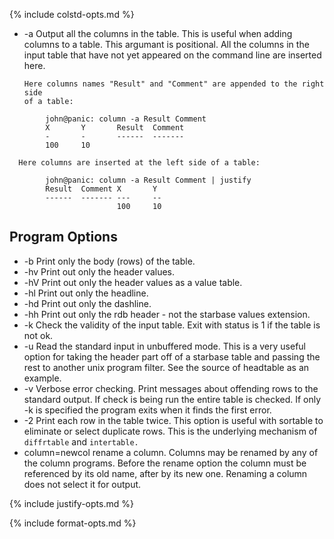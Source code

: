 {% include colstd-opts.md %}


- -a Output all the columns in the table.  This is useful when adding
      columns to a table.  This argumant is positional.  All the columns
      in the input table that have not yet appeared on the command line are 
      inserted here.


      Here columns names "Result" and "Comment" are appended to the right side
      of a table:
```
        john@panic: column -a Result Comment
        X       Y       Result  Comment
        -       -       ------  -------
        100     10
```

      Here columns are inserted at the left side of a table:

```
        john@panic: column -a Result Comment | justify
        Result  Comment X       Y
        ------  ------- ---     --
                        100     10
```

Program  Options
----------------

- -b Print only the body (rows) of the table.
- -hv Print out only the header values.
- -hV Print out only the header values as a value table.
- -hl Print out only the headline.
- -hd Print out only the dashline.
- -hh Print out only the rdb header - not the starbase values extension.
- -k Check the validity of the input table.  Exit with status is 1 if the 
   table is not ok.
- -u Read the standard input in unbuffered mode.  This is a very useful
      option for taking the header part off of a starbase table and passing
      the rest to another unix program filter.  See the source of headtable
      as an example.
- -v Verbose error checking.  Print messages about offending rows to the
      standard output.  If check is being run the entire table is checked.
      If only -k is specified the program exits when it finds the first
      error.
- -2 Print each row in the table twice.  This option is useful with
      sortable to eliminate or select duplicate rows.  This is the
      underlying mechanism of `diffrtable` and `intertable.`
- column=newcol rename a column.  Columns may be renamed by any of the column
      programs.  Before the rename option the column must be referenced
      by its old name, after by its new one.  Renaming a column does
      not select it for output.


{% include justify-opts.md %}

{% include format-opts.md %}


